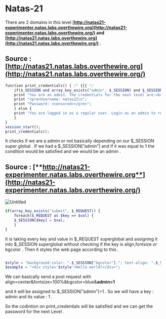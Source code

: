 # Natas-21

There are 2 domains in this level [**http://natas21-experimenter.natas.labs.overthewire.org](http://natas21-experimenter.natas.labs.overthewire.org/) and [http://natas21.natas.labs.overthewire.org](http://natas21.natas.labs.overthewire.org/) .**

## **Source : [http://natas21.natas.labs.overthewire.org](http://natas21.natas.labs.overthewire.org/)**

```php
function print_credentials() { /* {{{ */
    if($_SESSION and array_key_exists("admin", $_SESSION) and $_SESSION["admin"] == 1) {
    print "You are an admin. The credentials for the next level are:<br>";
    print "<pre>Username: natas22\n";
    print "Password: <censored></pre>";
    } else {
    print "You are logged in as a regular user. Login as an admin to retrieve credentials for natas22.";
    }
}
session_start();
print_credentials();
```

It checks if we are a admin or not basically depending on our $_SESSION super global . If we had a $_SESSION[”admin”] and if it was equal to 1 the condition would be satisfied and we would be an admin .

## Source : [**http://natas21-experimenter.natas.labs.overthewire.org**](http://natas21-experimenter.natas.labs.overthewire.org/)

![Untitled](Natas-21%207df97/Untitled.png)

```php
if(array_key_exists("submit", $_REQUEST)) {
    foreach($_REQUEST as $key => $val) {
    $_SESSION[$key] = $val;
    }
}
```

It is taking every key and value in $_REQUEST superglobal and assigning it into $_SESSION superglobal without checking if the key is align,fontsize or bgcolor . Then it styles the web page according to this .

```php

$style = "background-color: ".$_SESSION["bgcolor"]."; text-align: ".$_SESSION["align"]."; font-size: ".$_SESSION["fontsize"].";";
$example = "<div style='$style'>Hello world!</div>";
```

We can basically send a post request with align=center&fontsize=100%&bgcolor=blue&**admin=1**

and it will be assigned to $_SESSION[”admin”]=1 . So we will have a key : admin and its value : 1 .

So the codintion on print_credentials will be satisfied and we can get the password for the next Level .